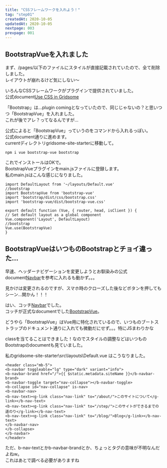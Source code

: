 ```yaml
---
title: "CSSフレームワークを入れよう！"
tag: "step01"
createdAt: 2020-10-05
updatedAt: 2020-10-05
nextpage: 003
prevpage: 001
---
```


## BootstrapVueを入れました

まず、/pages/以下のファイルにスタイルが直接記載されていたので、全て削除しました。  
レイアウトが崩れるけど気にしない～

いろんなCSSフレームワークがプラグインで提供されていました。  
公式document[Use CSS in Gridsome](https://gridsome.org/docs/assets-css/)

「Bootstrap」は...plugin comingとなっていたので、同じじゃないの？と思いつつ「BootstrapVue」を入れました。  
これが後でアレ？ってなるんですが…

公式によると「BootstrapVue」っていうのをコマンドから入れるっぽい。  
公式document通りに進めます。  
currentディレクトリgridsome-site-starterに移動して。

    npm i vue bootstrap-vue bootstrap

これでインストールはOKで。  
BootstrapVueプラグインをmain.jsファイルに登録します。  
私のmain.jsはこんな感じになりました。

    import DefaultLayout from '~/layouts/Default.vue'
    //bootstrap
    import BootstrapVue from 'bootstrap-vue'
    import 'bootstrap/dist/css/bootstrap.css'
    import 'bootstrap-vue/dist/bootstrap-vue.css'

    export default function (Vue, { router, head, isClient }) {
    // Set default layout as a global component
    Vue.component('Layout', DefaultLayout)
    //bootstrap
    Vue.use(BootstrapVue)
    }

## BootstrapVueはいつものBootstrapとチョイ違った…

早速、ヘッダーナビゲーションを変更しようとお馴染みの公式document[Navbar](https://getbootstrap.com/docs/4.5/components/navbar/)を参考に入れるも動かず。。。

見かけは変更されるのですが、スマホ時のクローズした後などボタンを押してもシーン…開かん！！！

はい、コッチ[Navbar](https://bootstrap-vue.org/docs/components/navbar)でした。  
コッチが正式なdocumentでした[BootstrapVue](https://bootstrap-vue.org/)。

どうやら「BootstrapVue」はVue用に特化されているので、いつものブートストラップのドキュメント通りに入れても微動だにせず。。。特にJSまわりかな

classを当てることはできました！なのでスタイルの調整などはいつものBootstrapのdocumentも見ていました。

私のgridsome-site-starter\src\layouts\Default.vue はこうなりました。

    <header class="mb-5">
    <b-navbar toggleable="lg" type="dark" variant="info">
    <b-navbar-brand href="/">{{ $static.metadata.siteName }}</b-navbar-brand>
    <b-navbar-toggle target="nav-collapse"></b-navbar-toggle>
    <b-collapse id="nav-collapse" is-nav>
    <b-navbar-nav>
    <b-nav-text><g-link class="nav-link" to="/about/">このサイトについて</g-link></b-nav-text>
    <b-nav-text><g-link class="nav-link" to="/step/">このサイトができるまでの道のり</g-link></b-nav-text>
    <b-nav-text><g-link class="nav-link" to="/blog/">Blog</g-link></b-nav-text>
    </b-navbar-nav>
    </b-collapse>
    </b-navbar>
    </header>

ただ、b-nav-textとかb-navbar-brandとか、ちょっとタグの意味が不明なんだよねw。  
これはあとで調べる必要がありますね
